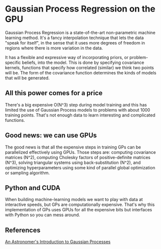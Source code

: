 # Gaussian Process Regression on the GPU

Gaussian Process Regression is a state-of-the-art non-parametric
machine learning method. It's a fancy interpolation technique that
lets the data "speak for itself", in the sense that it uses more
degrees of freedom in regions where there is more variation in the
data.

It has a flexible and expressive way of incorporating priors, or
problem-specific beliefs, into the model. This is done by specifying
covariance kernels, functions that specify how correlated (similar) we
think two points will be. The form of the covariance function
determines the kinds of models that will be generated.

## All this power comes for a price

There's a big expensive O(N^3) step during model training and this has
limited the use of Gaussian Process models to problems with about 1000
training points. That's not enough data to learn interesting and
complicated functions.

## Good news: we can use GPUs

The good news is that all the expensive steps in training GPs can be
parallelized effectively using GPUs. Those steps are: computing
covariance matrices (N^2), computing Cholesky factors of
positive-definite matrices (N^3), solving triangular systems using
back-substitution (N^2), and optimizing hyperparameters using some
kind of parallel global optimization or sampling algorithm.

## Python and CUDA

When building machine-learning models we want to play with data at
interactive speeds, but GPs are computationally expensive. That's why
this implementation of GPs uses GPUs for all the expensive bits but
interfaces with Python so you can mess around.

## References

[An Astronomer's Introduction to Gaussian Processes](https://speakerdeck.com/dfm/an-astronomers-introduction-to-gaussian-processes)